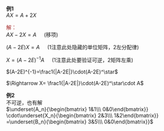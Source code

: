 **例1**  
 $AX=A+2X$   
  
<font color=brown>解：</font>  
 $AX-2X=A\quad$ (移项)  
  
 $(A-2E)X=A\quad$ (1注意此处隐藏的单位矩阵，2左分配律)  
  
 $X=(A-2E)^{-1}A\quad$ (1注意此处要验证可逆，2矩阵左乘)  
  
 $(A-2E)^{-1}=\frac1{|A-2E|}\cdot(A-2E)^\star$   
  
 $\Rightarrow X=  
\frac1{|A-2E|}\cdot(A-2E)^\star\cdot A$   
  
**例2**  
不可逆，也有解  
 $\underset{A_n}{\begin{bmatrix}  
1&1\\\ 0&0\end{bmatrix}}  
\cdot\underset{X_n}{\begin{bmatrix}  
2&3\\\   
1&2\end{bmatrix}}  
=\underset{B_n}{\begin{bmatrix}  
3&5\\\   
0&0\end{bmatrix}}$   
